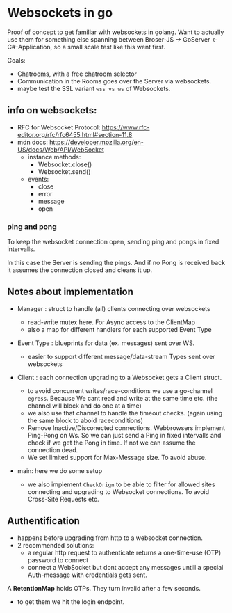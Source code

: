 # Websockets in go
Proof of concept to get familiar with websockets in golang. Want to actually use them for something else spanning between Broser-JS -> GoServer <- C#-Application, so a small scale test like this went first.

Goals:
- Chatrooms, with a free chatroom selector
- Communication in the Rooms goes over the Server via websockets.
- maybe test the SSL variant `wss vs ws` of Websockets. 

## info on websockets:
- RFC for Websocket Protocol: https://www.rfc-editor.org/rfc/rfc6455.html#section-11.8
- mdn docs: https://developer.mozilla.org/en-US/docs/Web/API/WebSocket
    - instance methods:
        - Websocket.close()
        - Websocket.send()
    - events:
        - close
        - error
        - message
        - open

### ping and pong
To keep the websocket connection open, sending ping and pongs in fixed intervalls.

In this case the Server is sending the pings. And if no Pong is received back it assumes the connection closed and cleans it up.

## Notes about implementation
- Manager : struct to handle (all) clients connecting over websockets
    - read-write mutex here. For Async access to the ClientMap
    - also a map for different handlers for each supported Event Type
        
- Event Type :  blueprints for data (ex. messages) sent over WS.
    - easier to support different message/data-stream Types sent over websockets
- Client : each connection upgrading to a Websocket gets a Client struct.
    - to avoid concurrent writes/race-conditions we use a go-channel `egress`. Because We cant read and write at the same time etc. (the channel will block and do one at a time)
    - we also use that channel to handle the timeout checks. (again using the same block to aboid raceconditions)
    - Remove Inactive/Disconected connections. Webbrowsers implement Ping-Pong on Ws. So we can just send a Ping in fixed intervalls and check if we get the Pong in time. If not we can assume the connection dead.
    - We set limited support for Max-Message size. To avoid abuse.
- main: here we do some setup
    - we also implement `CheckOrign` to be able to filter for allowed sites connecting and upgrading to Websocket connections. To avoid Cross-Site Requests etc.


## Authentification
- happens before upgrading from http to a websocket connection.
- 2 recommended solutions:
    - a regular http request to authenticate returns a one-time-use (OTP) password to connect
    - connect a WebSocket but dont accept any messages untill a special Auth-message with credentials gets sent.


A **RetentionMap** holds OTPs. They turn invalid after a few seconds.
- to get them we hit the login endpoint.